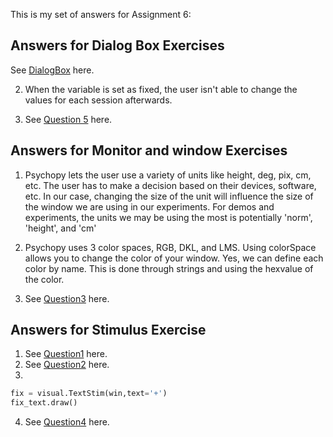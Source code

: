 This is my set of answers for Assignment 6:

## Answers for Dialog Box Exercises


See [DialogBox](https://github.com/LaKarl/Psych403/blob/main/Assignment6/DialogueBox.py) here.

2. When the variable is set as fixed, the user isn't able to change the values for each session afterwards.

5. See [Question 5](https://github.com/LaKarl/Psych403/blob/main/Assignment6/Dialogue%20Box%232.py) here.


## Answers for Monitor and window Exercises
1. Psychopy lets the user use a variety of units like height, deg, pix, cm, etc. The user has to make a decision based on their devices, software, etc. In our case, changing the size of the unit will influence the size of the window we are using in our experiments. For demos and experiments, the units we may be using the most is potentially 'norm', 'height', and 'cm'

2. Psychopy uses 3 color spaces, RGB, DKL, and LMS. Using colorSpace allows you to change the color of your window. Yes, we can define each color by name. This is done through strings and using the hexvalue of the color.
3. See [Question3](https://github.com/LaKarl/Psych403/blob/main/Assignment6/monitorexercise.py) here.


## Answers for Stimulus Exercise
1. See [Question1](https://github.com/LaKarl/Psych403/blob/main/Assignment6/Stimulus%231.py) here.
2. See [Question2](https://github.com/LaKarl/Psych403/blob/main/Assignment6/Stimulus%232.py) here.
3.
```python
fix = visual.TextStim(win,text='+')
fix_text.draw()
```

4. See [Question4](https://github.com/LaKarl/Psych403/blob/main/Assignment6/Stimulus%233.py) here.
